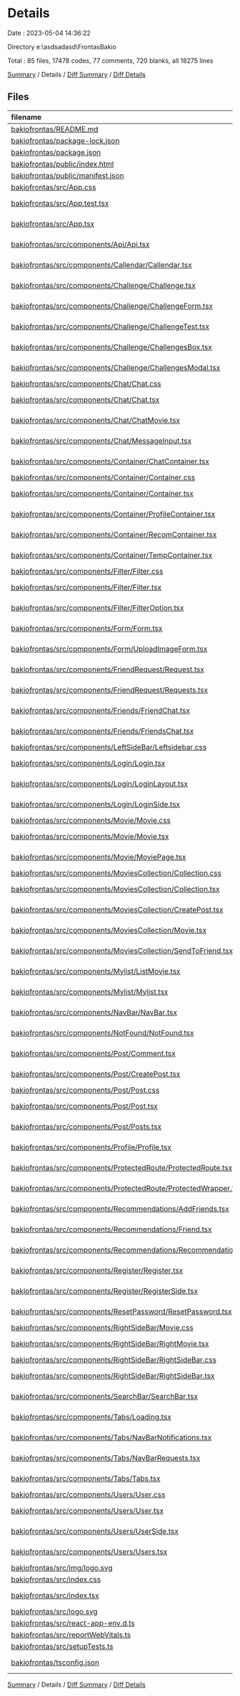 # Details

Date : 2023-05-04 14:36:22

Directory e:\\asdsadasd\\FrontasBakio

Total : 85 files,  17478 codes, 77 comments, 720 blanks, all 18275 lines

[Summary](results.md) / Details / [Diff Summary](diff.md) / [Diff Details](diff-details.md)

## Files
| filename | language | code | comment | blank | total |
| :--- | :--- | ---: | ---: | ---: | ---: |
| [bakiofrontas/README.md](/bakiofrontas/README.md) | Markdown | 26 | 0 | 21 | 47 |
| [bakiofrontas/package-lock.json](/bakiofrontas/package-lock.json) | JSON | 12,598 | 0 | 1 | 12,599 |
| [bakiofrontas/package.json](/bakiofrontas/package.json) | JSON | 55 | 0 | 1 | 56 |
| [bakiofrontas/public/index.html](/bakiofrontas/public/index.html) | HTML | 20 | 23 | 1 | 44 |
| [bakiofrontas/public/manifest.json](/bakiofrontas/public/manifest.json) | JSON | 25 | 0 | 1 | 26 |
| [bakiofrontas/src/App.css](/bakiofrontas/src/App.css) | CSS | 33 | 0 | 7 | 40 |
| [bakiofrontas/src/App.test.tsx](/bakiofrontas/src/App.test.tsx) | TypeScript JSX | 8 | 0 | 2 | 10 |
| [bakiofrontas/src/App.tsx](/bakiofrontas/src/App.tsx) | TypeScript JSX | 12 | 0 | 3 | 15 |
| [bakiofrontas/src/components/Api/Api.tsx](/bakiofrontas/src/components/Api/Api.tsx) | TypeScript JSX | 72 | 0 | 16 | 88 |
| [bakiofrontas/src/components/Callendar/Callendar.tsx](/bakiofrontas/src/components/Callendar/Callendar.tsx) | TypeScript JSX | 91 | 4 | 15 | 110 |
| [bakiofrontas/src/components/Challenge/Challenge.tsx](/bakiofrontas/src/components/Challenge/Challenge.tsx) | TypeScript JSX | 41 | 0 | 10 | 51 |
| [bakiofrontas/src/components/Challenge/ChallengeForm.tsx](/bakiofrontas/src/components/Challenge/ChallengeForm.tsx) | TypeScript JSX | 168 | 0 | 4 | 172 |
| [bakiofrontas/src/components/Challenge/ChallengeTest.tsx](/bakiofrontas/src/components/Challenge/ChallengeTest.tsx) | TypeScript JSX | 77 | 0 | 12 | 89 |
| [bakiofrontas/src/components/Challenge/ChallengesBox.tsx](/bakiofrontas/src/components/Challenge/ChallengesBox.tsx) | TypeScript JSX | 54 | 0 | 11 | 65 |
| [bakiofrontas/src/components/Challenge/ChallengesModal.tsx](/bakiofrontas/src/components/Challenge/ChallengesModal.tsx) | TypeScript JSX | 73 | 0 | 9 | 82 |
| [bakiofrontas/src/components/Chat/Chat.css](/bakiofrontas/src/components/Chat/Chat.css) | CSS | 26 | 0 | 4 | 30 |
| [bakiofrontas/src/components/Chat/Chat.tsx](/bakiofrontas/src/components/Chat/Chat.tsx) | TypeScript JSX | 147 | 2 | 33 | 182 |
| [bakiofrontas/src/components/Chat/ChatMovie.tsx](/bakiofrontas/src/components/Chat/ChatMovie.tsx) | TypeScript JSX | 20 | 1 | 3 | 24 |
| [bakiofrontas/src/components/Chat/MessageInput.tsx](/bakiofrontas/src/components/Chat/MessageInput.tsx) | TypeScript JSX | 7 | 0 | 3 | 10 |
| [bakiofrontas/src/components/Container/ChatContainer.tsx](/bakiofrontas/src/components/Container/ChatContainer.tsx) | TypeScript JSX | 104 | 1 | 9 | 114 |
| [bakiofrontas/src/components/Container/Container.css](/bakiofrontas/src/components/Container/Container.css) | CSS | 21 | 0 | 4 | 25 |
| [bakiofrontas/src/components/Container/Container.tsx](/bakiofrontas/src/components/Container/Container.tsx) | TypeScript JSX | 60 | 0 | 2 | 62 |
| [bakiofrontas/src/components/Container/ProfileContainer.tsx](/bakiofrontas/src/components/Container/ProfileContainer.tsx) | TypeScript JSX | 70 | 0 | 5 | 75 |
| [bakiofrontas/src/components/Container/RecomContainer.tsx](/bakiofrontas/src/components/Container/RecomContainer.tsx) | TypeScript JSX | 93 | 0 | 7 | 100 |
| [bakiofrontas/src/components/Container/TempContainer.tsx](/bakiofrontas/src/components/Container/TempContainer.tsx) | TypeScript JSX | 103 | 0 | 3 | 106 |
| [bakiofrontas/src/components/Filter/Filter.css](/bakiofrontas/src/components/Filter/Filter.css) | CSS | 6 | 0 | 0 | 6 |
| [bakiofrontas/src/components/Filter/Filter.tsx](/bakiofrontas/src/components/Filter/Filter.tsx) | TypeScript JSX | 32 | 0 | 4 | 36 |
| [bakiofrontas/src/components/Filter/FilterOption.tsx](/bakiofrontas/src/components/Filter/FilterOption.tsx) | TypeScript JSX | 21 | 0 | 2 | 23 |
| [bakiofrontas/src/components/Form/Form.tsx](/bakiofrontas/src/components/Form/Form.tsx) | TypeScript JSX | 26 | 0 | 4 | 30 |
| [bakiofrontas/src/components/Form/UploadImageForm.tsx](/bakiofrontas/src/components/Form/UploadImageForm.tsx) | TypeScript JSX | 42 | 0 | 7 | 49 |
| [bakiofrontas/src/components/FriendRequest/Request.tsx](/bakiofrontas/src/components/FriendRequest/Request.tsx) | TypeScript JSX | 92 | 1 | 14 | 107 |
| [bakiofrontas/src/components/FriendRequest/Requests.tsx](/bakiofrontas/src/components/FriendRequest/Requests.tsx) | TypeScript JSX | 44 | 0 | 9 | 53 |
| [bakiofrontas/src/components/Friends/FriendChat.tsx](/bakiofrontas/src/components/Friends/FriendChat.tsx) | TypeScript JSX | 64 | 0 | 15 | 79 |
| [bakiofrontas/src/components/Friends/FriendsChat.tsx](/bakiofrontas/src/components/Friends/FriendsChat.tsx) | TypeScript JSX | 39 | 0 | 5 | 44 |
| [bakiofrontas/src/components/LeftSideBar/Leftsidebar.css](/bakiofrontas/src/components/LeftSideBar/Leftsidebar.css) | CSS | 8 | 0 | 1 | 9 |
| [bakiofrontas/src/components/Login/Login.tsx](/bakiofrontas/src/components/Login/Login.tsx) | TypeScript JSX | 107 | 0 | 11 | 118 |
| [bakiofrontas/src/components/Login/LoginLayout.tsx](/bakiofrontas/src/components/Login/LoginLayout.tsx) | TypeScript JSX | 10 | 0 | 4 | 14 |
| [bakiofrontas/src/components/Login/LoginSide.tsx](/bakiofrontas/src/components/Login/LoginSide.tsx) | TypeScript JSX | 129 | 0 | 7 | 136 |
| [bakiofrontas/src/components/Movie/Movie.css](/bakiofrontas/src/components/Movie/Movie.css) | CSS | 133 | 0 | 30 | 163 |
| [bakiofrontas/src/components/Movie/Movie.tsx](/bakiofrontas/src/components/Movie/Movie.tsx) | TypeScript JSX | 118 | 0 | 19 | 137 |
| [bakiofrontas/src/components/Movie/MoviePage.tsx](/bakiofrontas/src/components/Movie/MoviePage.tsx) | TypeScript JSX | 54 | 0 | 10 | 64 |
| [bakiofrontas/src/components/MoviesCollection/Collection.css](/bakiofrontas/src/components/MoviesCollection/Collection.css) | CSS | 31 | 0 | 8 | 39 |
| [bakiofrontas/src/components/MoviesCollection/Collection.tsx](/bakiofrontas/src/components/MoviesCollection/Collection.tsx) | TypeScript JSX | 82 | 0 | 16 | 98 |
| [bakiofrontas/src/components/MoviesCollection/CreatePost.tsx](/bakiofrontas/src/components/MoviesCollection/CreatePost.tsx) | TypeScript JSX | 120 | 0 | 12 | 132 |
| [bakiofrontas/src/components/MoviesCollection/Movie.tsx](/bakiofrontas/src/components/MoviesCollection/Movie.tsx) | TypeScript JSX | 109 | 0 | 14 | 123 |
| [bakiofrontas/src/components/MoviesCollection/SendToFriend.tsx](/bakiofrontas/src/components/MoviesCollection/SendToFriend.tsx) | TypeScript JSX | 121 | 2 | 18 | 141 |
| [bakiofrontas/src/components/Mylist/ListMovie.tsx](/bakiofrontas/src/components/Mylist/ListMovie.tsx) | TypeScript JSX | 45 | 0 | 5 | 50 |
| [bakiofrontas/src/components/Mylist/Mylist.tsx](/bakiofrontas/src/components/Mylist/Mylist.tsx) | TypeScript JSX | 52 | 0 | 5 | 57 |
| [bakiofrontas/src/components/NavBar/NavBar.tsx](/bakiofrontas/src/components/NavBar/NavBar.tsx) | TypeScript JSX | 184 | 0 | 27 | 211 |
| [bakiofrontas/src/components/NotFound/NotFound.tsx](/bakiofrontas/src/components/NotFound/NotFound.tsx) | TypeScript JSX | 37 | 0 | 5 | 42 |
| [bakiofrontas/src/components/Post/Comment.tsx](/bakiofrontas/src/components/Post/Comment.tsx) | TypeScript JSX | 29 | 0 | 3 | 32 |
| [bakiofrontas/src/components/Post/CreatePost.tsx](/bakiofrontas/src/components/Post/CreatePost.tsx) | TypeScript JSX | 6 | 0 | 2 | 8 |
| [bakiofrontas/src/components/Post/Post.css](/bakiofrontas/src/components/Post/Post.css) | CSS | 4 | 0 | 0 | 4 |
| [bakiofrontas/src/components/Post/Post.tsx](/bakiofrontas/src/components/Post/Post.tsx) | TypeScript JSX | 211 | 2 | 50 | 263 |
| [bakiofrontas/src/components/Post/Posts.tsx](/bakiofrontas/src/components/Post/Posts.tsx) | TypeScript JSX | 107 | 1 | 24 | 132 |
| [bakiofrontas/src/components/Profile/Profile.tsx](/bakiofrontas/src/components/Profile/Profile.tsx) | TypeScript JSX | 148 | 0 | 22 | 170 |
| [bakiofrontas/src/components/ProtectedRoute/ProtectedRoute.tsx](/bakiofrontas/src/components/ProtectedRoute/ProtectedRoute.tsx) | TypeScript JSX | 17 | 0 | 3 | 20 |
| [bakiofrontas/src/components/ProtectedRoute/ProtectedWrapper.tsx](/bakiofrontas/src/components/ProtectedRoute/ProtectedWrapper.tsx) | TypeScript JSX | 5 | 0 | 2 | 7 |
| [bakiofrontas/src/components/Recommendations/AddFriends.tsx](/bakiofrontas/src/components/Recommendations/AddFriends.tsx) | TypeScript JSX | 39 | 0 | 6 | 45 |
| [bakiofrontas/src/components/Recommendations/Friend.tsx](/bakiofrontas/src/components/Recommendations/Friend.tsx) | TypeScript JSX | 98 | 2 | 13 | 113 |
| [bakiofrontas/src/components/Recommendations/Recommendations.tsx](/bakiofrontas/src/components/Recommendations/Recommendations.tsx) | TypeScript JSX | 68 | 0 | 14 | 82 |
| [bakiofrontas/src/components/Register/Register.tsx](/bakiofrontas/src/components/Register/Register.tsx) | TypeScript JSX | 103 | 0 | 9 | 112 |
| [bakiofrontas/src/components/Register/RegisterSide.tsx](/bakiofrontas/src/components/Register/RegisterSide.tsx) | TypeScript JSX | 132 | 0 | 10 | 142 |
| [bakiofrontas/src/components/ResetPassword/ResetPassword.tsx](/bakiofrontas/src/components/ResetPassword/ResetPassword.tsx) | TypeScript JSX | 51 | 2 | 9 | 62 |
| [bakiofrontas/src/components/RightSideBar/Movie.css](/bakiofrontas/src/components/RightSideBar/Movie.css) | CSS | 12 | 0 | 1 | 13 |
| [bakiofrontas/src/components/RightSideBar/RightMovie.tsx](/bakiofrontas/src/components/RightSideBar/RightMovie.tsx) | TypeScript JSX | 40 | 0 | 10 | 50 |
| [bakiofrontas/src/components/RightSideBar/RightSideBar.css](/bakiofrontas/src/components/RightSideBar/RightSideBar.css) | CSS | 4 | 0 | 1 | 5 |
| [bakiofrontas/src/components/RightSideBar/RightSideBar.tsx](/bakiofrontas/src/components/RightSideBar/RightSideBar.tsx) | TypeScript JSX | 52 | 0 | 8 | 60 |
| [bakiofrontas/src/components/SearchBar/SearchBar.tsx](/bakiofrontas/src/components/SearchBar/SearchBar.tsx) | TypeScript JSX | 49 | 1 | 9 | 59 |
| [bakiofrontas/src/components/Tabs/Loading.tsx](/bakiofrontas/src/components/Tabs/Loading.tsx) | TypeScript JSX | 9 | 0 | 2 | 11 |
| [bakiofrontas/src/components/Tabs/NavBarNotifications.tsx](/bakiofrontas/src/components/Tabs/NavBarNotifications.tsx) | TypeScript JSX | 41 | 0 | 10 | 51 |
| [bakiofrontas/src/components/Tabs/NavBarRequests.tsx](/bakiofrontas/src/components/Tabs/NavBarRequests.tsx) | TypeScript JSX | 45 | 0 | 9 | 54 |
| [bakiofrontas/src/components/Tabs/Tabs.tsx](/bakiofrontas/src/components/Tabs/Tabs.tsx) | TypeScript JSX | 116 | 0 | 13 | 129 |
| [bakiofrontas/src/components/Users/User.css](/bakiofrontas/src/components/Users/User.css) | CSS | 21 | 0 | 3 | 24 |
| [bakiofrontas/src/components/Users/User.tsx](/bakiofrontas/src/components/Users/User.tsx) | TypeScript JSX | 59 | 0 | 13 | 72 |
| [bakiofrontas/src/components/Users/UserSide.tsx](/bakiofrontas/src/components/Users/UserSide.tsx) | TypeScript JSX | 21 | 0 | 4 | 25 |
| [bakiofrontas/src/components/Users/Users.tsx](/bakiofrontas/src/components/Users/Users.tsx) | TypeScript JSX | 38 | 0 | 6 | 44 |
| [bakiofrontas/src/img/logo.svg](/bakiofrontas/src/img/logo.svg) | XML | 53 | 0 | 1 | 54 |
| [bakiofrontas/src/index.css](/bakiofrontas/src/index.css) | CSS | 18 | 0 | 6 | 24 |
| [bakiofrontas/src/index.tsx](/bakiofrontas/src/index.tsx) | TypeScript JSX | 131 | 30 | 12 | 173 |
| [bakiofrontas/src/logo.svg](/bakiofrontas/src/logo.svg) | XML | 1 | 0 | 0 | 1 |
| [bakiofrontas/src/react-app-env.d.ts](/bakiofrontas/src/react-app-env.d.ts) | TypeScript | 0 | 1 | 1 | 2 |
| [bakiofrontas/src/reportWebVitals.ts](/bakiofrontas/src/reportWebVitals.ts) | TypeScript | 13 | 0 | 3 | 16 |
| [bakiofrontas/src/setupTests.ts](/bakiofrontas/src/setupTests.ts) | TypeScript | 1 | 4 | 1 | 6 |
| [bakiofrontas/tsconfig.json](/bakiofrontas/tsconfig.json) | JSON with Comments | 26 | 0 | 1 | 27 |

[Summary](results.md) / Details / [Diff Summary](diff.md) / [Diff Details](diff-details.md)